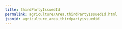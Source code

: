 ```yaml
---
title: thirdPartyIssuedId
permalink: agriculture/Area.thirdPartyIssuedId.html
jsonid: agriculture_area_thirdpartyissuedid
---
```

